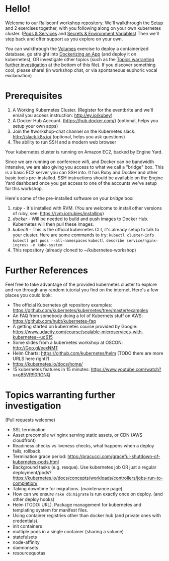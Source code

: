 # Hello!

Welcome to our Railsconf workshop repository. We'll walkthrough the [Setup](TODO) and 2 exercises together, with you following along on your own kubernetes cluster. ([Pods & Services](blob/master/01-pods-deployments-services.md) and  [Secrets & Environment Variables](blob/master/02-secrets-environment-variables.md)) Then we'll step back and offer support as you explore on your own.

You can walkthrough the [Volumes](blob/master/03-volumes.md) exercise to deploy a containerized database, go straight into [Dockerizing an App](blob/master/04-dockerize-rails-for-kubernetes.md) (and deploy it on kubernetes), OR investigate other topics (such as the [Topics warranting further investigation](#topics-warranting-further-investigation) at the bottom of this file). If you discover something cool, please share! (in workshop chat, or via spontaneous euphoric vocal exclamation)

# Prerequisites

1. A Working Kubernetes Cluster. (Register for the eventbrite and we'll email you access instruction: http://ey.io/kubey)
2. A Docker Hub Account. (https://hub.docker.com/) (optional, helps you setup your own apps)
3. Join the #workshop-chat channel on the Kubernetes slack: http://slack.k8s.io/ (optional, helps you ask questions)
4. The ability to run SSH and a modern web browser

Your kubernetes cluster is running on Amazon EC2, backed by Engine Yard.

Since we are running on conference wifi, and Docker can be bandwidth intensive, we are also giving you access to what we call a "bridge" box. This is a basic EC2 server you can SSH into. It has Ruby and Docker and other basic tools pre-installed. SSH instructions should be available on the Engine Yard dashboard once you get access to one of the accounts we've setup for this workshop.

Here's some of the pre-installed software on your *bridge* box:

1. *ruby* - It's installed with RVM. (You are welcome to install other versions of ruby, see: https://rvm.io/rubies/installing)
2. *docker* - Will be needed to build and push images to Docker Hub. Kubernetes will then pull these images.
3. *kubectl* - This is the official kubernetes CLI, it's already setup to talk to your cluster. Here are some commands to try: `kubectl cluster-info` `kubectl get pods --all-namespaces` `kubectl describe service/nginx-ingress -n kube-system`
4. This repository (already cloned to ~/kubernetes-workshop)

# Further References

Feel free to take advantage of the provided kubernetes cluster to explore and run through any random tutorial you find on the internet. Here's a few places you could look:

* The official Kubernetes git repository examples: https://github.com/kubernetes/kubernetes/tree/master/examples
* An FAQ from somebody doing a lot of Kubernets stuff on AWS: https://github.com/hubt/kubernetes-faq
* A getting started on kubernetes course provided by Google: https://www.udacity.com/course/scalable-microservices-with-kubernetes--ud615
* Some slides from a kubernetes workshop at OSCON: http://Goo.gl/eexNMT
* Helm Charts: https://github.com/kubernetes/helm (TODO there are more URLS here right?)
* https://kubernetes.io/docs/home/
* 15 kubernetes features in 15 minutes: https://www.youtube.com/watch?v=o85VR90RGNQ

# Topics warranting further investigation

(Pull requests welcome)

* SSL termination
* Asset precompile w/ nginx serving static assets, or CDN (AWS cloudfront)
* Readiness checks vs liveness checks, what happens when a deploy fails, rollback.
* Termination grace period: https://pracucci.com/graceful-shutdown-of-kubernetes-pods.html
* Background tasks (e.g. resque). Use kubernetes job OR just a regular deployment/pods? https://kubernetes.io/docs/concepts/workloads/controllers/jobs-run-to-completion/
* Taking downtime for migrations. (maintenance page)
* How can we ensure `rake db:migrate` is run exactly once on deploy. (and other deploy hooks)
* Helm (TODO: URL). Package management for kubernetes and templating system for manifest files.
* Using container registries other than docker hub (and private ones with credentials).
* init containers
* multiple pods in a single container (sharing a volume)
* statefulsets
* node-affinity
* daemonsets
* resourcequotas
